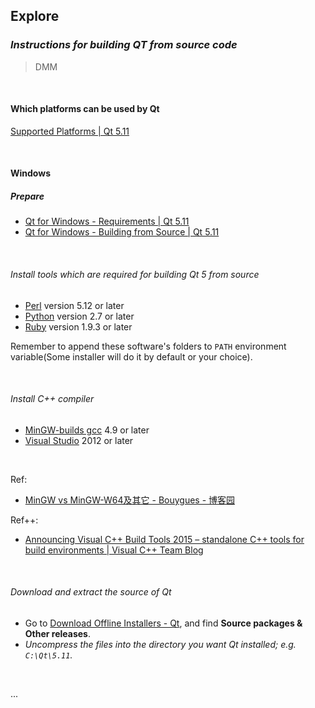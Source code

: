 ## Explore

### *Instructions for building QT from source code*

> DMM

<br/>

#### Which platforms can be used by Qt

[Supported Platforms | Qt 5.11](http://doc.qt.io/qt-5/supported-platforms.html)

<br/>

#### Windows

##### Prepare

- [Qt for Windows - Requirements | Qt 5.11](http://doc.qt.io/qt-5/windows-requirements.html)
- [Qt for Windows - Building from Source | Qt 5.11](http://doc.qt.io/qt-5/windows-building.html)

<br/>

###### Install tools which are required for building Qt 5 from source

- [Perl](https://www.activestate.com/activeperl/downloads) version 5.12 or later
- [Python](https://www.python.org/downloads/windows/) version 2.7 or later
- [Ruby](https://rubyinstaller.org/downloads/) version 1.9.3 or later

Remember to append these software's folders to ```PATH``` environment variable(Some installer will do it by default or your choice).

<br/>

###### Install C++ compiler

- [MinGW-builds gcc](http://mingw-w64.org/doku.php/download/mingw-builds) 4.9 or later
- [Visual Studio](https://visualstudio.microsoft.com/) 2012 or later

<br/>

Ref:

- [MinGW vs MinGW-W64及其它 - Bouygues - 博客园](https://www.cnblogs.com/bouygues/p/6072991.html)

Ref++:

- [Announcing Visual C++ Build Tools 2015 &ndash; standalone C++ tools for build environments | Visual C++ Team Blog](https://blogs.msdn.microsoft.com/vcblog/2015/11/02/announcing-visual-c-build-tools-2015-standalone-c-tools-for-build-environments/)

<br/>

###### Download and extract the source of Qt

- Go to [Download Offline Installers - Qt](https://www1.qt.io/offline-installers/?hsLang=en), and find **Source packages & Other releases**.
- *Uncompress the files into the directory you want Qt installed; e.g. ```C:\Qt\5.11```.*

<br/>

...
